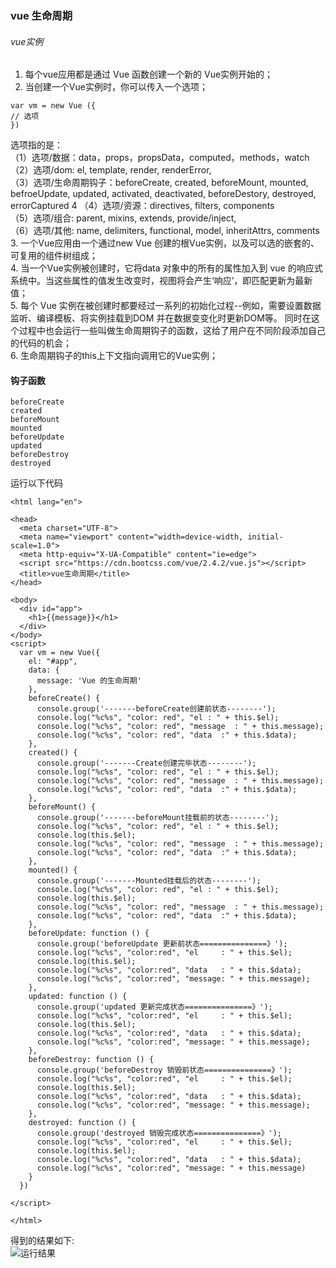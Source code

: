 ### vue 生命周期  
###### vue实例  
1. 每个vue应用都是通过 Vue 函数创建一个新的 Vue实例开始的；  
2. 当创建一个Vue实例时，你可以传入一个选项；  
```
var vm = new Vue ({
// 选项  
}) 
```  
选项指的是：  
（1）选项/数据：data，props，propsData，computed，methods，watch  
（2）选项/dom: el, template, render, renderError,   
（3）选项/生命周期钩子：beforeCreate, created, beforeMount, mounted, befroeUpdate, updated, activated, deactivated, beforeDestory, destroyed, errorCaptured  4
（4）选项/资源：directives, filters, components  
（5）选项/组合: parent, mixins, extends, provide/inject,  
（6）选项/其他: name, delimiters, functional, model, inheritAttrs, comments  
3. 一个Vue应用由一个通过new Vue 创建的根Vue实例，以及可以选的嵌套的、可复用的组件树组成；  
4. 当一个Vue实例被创建时，它将data 对象中的所有的属性加入到 vue 的响应式系统中。当这些属性的值发生改变时，视图将会产生‘响应’，即匹配更新为最新值；  
5. 每个 Vue 实例在被创建时都要经过一系列的初始化过程--例如，需要设置数据监听、编译模板、将实例挂载到DOM 并在数据变变化时更新DOM等。
同时在这个过程中也会运行一些叫做生命周期钩子的函数，这给了用户在不同阶段添加自己的代码的机会；  
6. 生命周期钩子的this上下文指向调用它的Vue实例；
#### 钩子函数  
```
beforeCreate
created
beforeMount
mounted
beforeUpdate
updated
beforeDestroy
destroyed
```  
运行以下代码  
```<!DOCTYPE html>
<html lang="en">

<head>
  <meta charset="UTF-8">
  <meta name="viewport" content="width=device-width, initial-scale=1.0">
  <meta http-equiv="X-UA-Compatible" content="ie=edge">
  <script src="https://cdn.bootcss.com/vue/2.4.2/vue.js"></script>
  <title>vue生命周期</title>
</head>

<body>
  <div id="app">
    <h1>{{message}}</h1>
  </div>
</body>
<script>
  var vm = new Vue({
    el: "#app",
    data: {
      message: 'Vue 的生命周期'
    },
    beforeCreate() {
      console.group('-------beforeCreate创建前状态--------');
      console.log("%c%s", "color: red", "el : " + this.$el);
      console.log("%c%s", "color: red", "message  : " + this.message);
      console.log("%c%s", "color: red", "data  :" + this.$data);
    },
    created() {
      console.group('-------Create创建完毕状态--------');
      console.log("%c%s", "color: red", "el : " + this.$el);
      console.log("%c%s", "color: red", "message  : " + this.message);
      console.log("%c%s", "color: red", "data  :" + this.$data);
    },
    beforeMount() {
      console.group('-------beforeMount挂载前的状态--------');
      console.log("%c%s", "color: red", "el : " + this.$el);
      console.log(this.$el);
      console.log("%c%s", "color: red", "message  : " + this.message);
      console.log("%c%s", "color: red", "data  :" + this.$data);
    },
    mounted() {
      console.group('-------Mounted挂载后的状态--------');
      console.log("%c%s", "color: red", "el : " + this.$el);
      console.log(this.$el);
      console.log("%c%s", "color: red", "message  : " + this.message);
      console.log("%c%s", "color: red", "data  :" + this.$data);
    },
    beforeUpdate: function () {
      console.group('beforeUpdate 更新前状态===============》');
      console.log("%c%s", "color:red", "el     : " + this.$el);
      console.log(this.$el);
      console.log("%c%s", "color:red", "data   : " + this.$data);
      console.log("%c%s", "color:red", "message: " + this.message);
    },
    updated: function () {
      console.group('updated 更新完成状态===============》');
      console.log("%c%s", "color:red", "el     : " + this.$el);
      console.log(this.$el);
      console.log("%c%s", "color:red", "data   : " + this.$data);
      console.log("%c%s", "color:red", "message: " + this.message);
    },
    beforeDestroy: function () {
      console.group('beforeDestroy 销毁前状态===============》');
      console.log("%c%s", "color:red", "el     : " + this.$el);
      console.log(this.$el);
      console.log("%c%s", "color:red", "data   : " + this.$data);
      console.log("%c%s", "color:red", "message: " + this.message);
    },
    destroyed: function () {
      console.group('destroyed 销毁完成状态===============》');
      console.log("%c%s", "color:red", "el     : " + this.$el);
      console.log(this.$el);
      console.log("%c%s", "color:red", "data   : " + this.$data);
      console.log("%c%s", "color:red", "message: " + this.message)
    }
  })

</script>

</html>
```
得到的结果如下:   
![运行结果](./images/生命周期函数.png)


